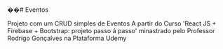 ��# Eventos

Projeto com um CRUD simples de Eventos A partir do Curso 'React JS + Firebase + Bootstrap: projeto passo á passo' minastrado pelo Professor Rodrigo Gonçalves na Plataforma Udemy


